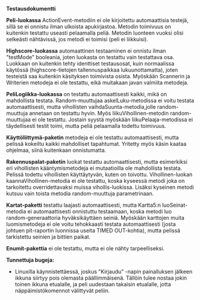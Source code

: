 **Testausdokumentti**

**Peli-luokassa** ActionEvent-metodiin ei ole kirjoitettu automaattisia testejä, sillä se ei onnistu ilman ulkoista apukirjastoa. Metodin toimivuus on kuitenkin testattu useasti pelaamalla peliä. Metodin luonteen vuoksi olisi selkeästi nähtävissä, jos metodi ei toimisi (peli ei liikkuisi).

**Highscore-luokassa** automaattinen testaaminen ei onnistu ilman "testMode" booleania, joten luokasta on testattu vain testattava osa. Luokkaan on kuitenkin tehty identtiset testausosat, kuin normaalissa käytössä (highscore-tietojen tallennuspaikkaa lukuunottamatta), joten testeistä saa kuitenkin käsityksen toimivista osista. Myöskään Scannerin ja Writerien metodeja ei ole testattu, eikä muitakaan javan valmiita metodeja.

**PeliLogiikka-luokassa** on testattu automaattisesti kaikki, mikä on mahdollista testata. Random-muuttujaa askelLuku-metodissa ei voitu testata automaattisesti, mutta vihollisten vaihdaSuunta-metodia,jolle random-muuttuja annetaan on testattu hyvin. Myös liikuVihollinen-metodin random-muuttujaa ei ole testattu. Jostain syystä myöskään liikuPelaaja-metodissa ei täydellisesti testit toimi, mutta peliä pelaamalla todettu toimivuus.

**Käyttöliittymä-paketin** metodeja ei ole testattu automaattisesti, mutta pelissä kokeiltu kaikki mahdolliset tapahtumat. Yritetty myös käsin kaataa ohjelmaa, siinä kuitenkaan onnistumatta.

**Rakennuspalat-paketin** luokat testattu automaattisesti, mutta esimerkiksi eri vihollisten kääntymismetodeja ei mutaatioilla ole mahdollista testata. Pelissä todettu vihollisten käyttäytyvän, kuten on toivottu. Vihollinen-luokan kaannaVihollinen-metodia ei ole testattu, koska kyseessä metodi joka on tarkoitettu overridettavaksi muissa vihollis-luokissa. Lisäksi kyseinen metodi kutsuu vain toista metodia random-muuttuja parametrinaan.

**Kartat-paketti** testattu laajasti automaattisesti, mutta Kartta5:n luoSeinat-metodia ei automaattisesti onnistuttu testaamaan, koska metodi luo random-generaattoria hyväksikäyttäen seiniä. Myöskään karttojen muita luomismetodeja ei ole voitu tehokkaasti testata automaattisesti (josta johtuen pit-raportin luonnissa useita TIMED OUT-kohtia), mutta pelissä tarkistettu seinien ja bittien paikat.

**Enumit-pakettia** ei ole testattu, mutta ei ole nähty tarpeelliseksi.


**Tunnettuja bugeja:**

- Linuxilla käynnistettäessä, joskus "Kirjaudu" -napin painalluksen jälkeen ikkuna siirtyy pois olemasta päällimmäisenä. Tällöin tulee nostaa jokin toinen ikkuna etualalle, ja peli uudestaan takaisin etualalle, jotta näppäimistökomennot välittyvät peliin.
